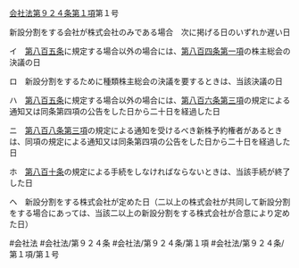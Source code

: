 [会社法第９２４条第１項](会社法＿＿＿＿第９２４条第１項)第１号

新設分割をする会社が株式会社のみである場合　次に掲げる日のいずれか遅い日

イ　[第八百五条](会社法＿＿＿＿第８０５条)に規定する場合以外の場合には、[第八百四条第一項](会社法＿＿＿＿第８０４条第１項)の株主総会の決議の日

ロ　新設分割をするために種類株主総会の決議を要するときは、当該決議の日

ハ　[第八百五条](会社法＿＿＿＿第８０５条)に規定する場合以外の場合には、[第八百六条第三項](会社法＿＿＿＿第８０６条第３項)の規定による通知又は同条第四項の公告をした日から二十日を経過した日

ニ　[第八百八条第三項](会社法＿＿＿＿第８０８条第３項)の規定による通知を受けるべき新株予約権者があるときは、同項の規定による通知又は同条第四項の公告をした日から二十日を経過した日

ホ　[第八百十条](会社法＿＿＿＿第８１０条)の規定による手続をしなければならないときは、当該手続が終了した日

ヘ　新設分割をする株式会社が定めた日（二以上の株式会社が共同して新設分割をする場合にあっては、当該二以上の新設分割をする株式会社が合意により定めた日）


#会社法
#会社法/第９２４条
#会社法/第９２４条/第１項
#会社法/第９２４条/第１項/第１号
